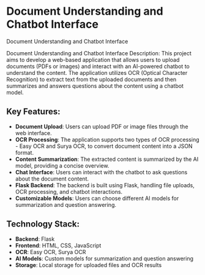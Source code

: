 
# Document Understanding and Chatbot Interface

Document Understanding and Chatbot Interface

Document Understanding and Chatbot Interface Description: This project aims to develop a web-based application that allows users to upload documents (PDFs or images) and interact with an AI-powered chatbot to understand the content. The application utilizes OCR (Optical Character Recognition) to extract text from the uploaded documents and then summarizes and answers questions about the content using a chatbot model.
## Key Features:



  

- **Document Upload**: Users can upload PDF or image files through the web interface.
- **OCR Processing**: The application supports two types of OCR processing - Easy OCR and Surya OCR, to convert document content into a JSON format.
- **Content Summarization**: The extracted content is summarized by the AI model, providing a concise overview.
- **Chat Interface**: Users can interact with the chatbot to ask questions about the document content.
- **Flask Backend**: The backend is built using Flask, handling file uploads, OCR processing, and chatbot interactions.
- **Customizable Models**: Users can choose different AI models for summarization and question answering.

  
## Technology Stack:

- **Backend**: Flask
- **Frontend**: HTML, CSS, JavaScript
- **OCR**: Easy OCR, Surya OCR
- **AI Models**: Custom models for summarization and question answering
- **Storage**: Local storage for uploaded files and OCR results